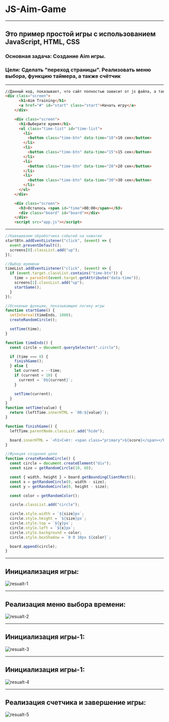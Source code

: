 # JS-Aim-Game
_______________
## Это пример простой игры с использованием JavaScript, HTML, CSS

### Основная задача: Создание Aim игры. 
### Цели: Сделать "переход страницы". Реализовать меню выбора, функцию таймера, а также счётчик
_____________________________
```html
//Данный код, показывает, что сайт полностью зависит от js файла, а также описывает структуру сайта
<div class="screen">
      <h1>Aim Training</h1>
      <a href="#" id="start" class="start">Начать игру</a>
    </div>

    <div class="screen">
      <h1>Выберите время</h1>
      <ul class="time-list" id="time-list">
        <li>
          <button class="time-btn" data-time="10">10 сек</button>
        </li>
        <li>
          <button class="time-btn" data-time="15">15 сек</button>
        </li>
        <li>
          <button class="time-btn" data-time="20">20 сек</button>
        </li>
        <li>
          <button class="time-btn" data-time="30">30 сек</button>
        </li>
      </ul>
    </div>

    <div class="screen">
      <h3>Осталось <span id="time">00:00</span></h3>
      <div class="board" id="board"></div>
    </div>
    <script src="app.js"></script>
```
_____________________________________________
```js
//Навешиваем обработчика событий на нажатие 
startBtn.addEventListener("click", (event) => {
  event.preventDefault();
  screens[0].classList.add("up");
});
```

```js
//Выбор времени
timeList.addEventListener("click", (event) => {
  if (event.target.classList.contains("time-btn")) {
    time = parseInt(event.target.getAttribute("data-time"));
    screens[1].classList.add("up");
    startGame();
  }
});
```

```js
//Основные функции, показывающие логику игры
function startGame() {
  setInterval(timeEnds, 1000);
  createRandomCircle();

  setTime(time);
}

function timeEnds() {
  const circle = document.querySelector(".circle");

  if (time === 0) {
    finishGame();
  } else {
    let current = --time;
    if (current < 10) {
      current = `0${current}`;
    }

    setTime(current);
  }
}
function setTime(value) {
  return (leftTime.innerHTML = `00:${value}`);
}

function finishGame() {
  leftTime.parentNode.classList.add("hide");

  board.innerHTML = `<h1>Cчёт: <span class="primary">${score}</span></h1> <a href="*" class="end">Новая Игра!</a>`;
}
```
```js
//Функция создания цели
function createRandomCircle() {
  const circle = document.createElement("div");
  const size = getRandomCircle(10, 60);

  const { width, height } = board.getBoundingClientRect();
  const x = getRandomCircle(0, width - size);
  const y = getRandomCircle(0, height - size);

  const color = getRandomColor();

  circle.classList.add("circle");

  circle.style.width = `${size}px`;
  circle.style.height = `${size}px`;
  circle.style.top = `${y}px`;
  circle.style.left = `${x}px`;
  circle.style.background = color;
  circle.style.boxShadow = `0 0 10px ${color}`;

  board.append(circle);
}
```
_________________________________
## Инициализация игры:
![resualt-1](https://sun9-54.userapi.com/impg/eCFOweqB6jacofbU7t673QJKMgaZBNHMVNQRAg/vz6QSufJNpg.jpg?size=1320x767&quality=96&sign=8c1949a1c73a661cf56413d4c1853936&type=album)
________________________
## Реализация меню выбора времени:
![resualt-2](https://sun9-67.userapi.com/impg/qNTN9gcaMs2I0LSj4FpsEtW5WsWsPyNDGgmHew/Erg9NBuj7vQ.jpg?size=1064x706&quality=96&sign=ba883964326204dae309c013095b4da6&type=album)
________________
## Инициализация игры-1:
![resualt-3](https://sun9-26.userapi.com/impg/UPWZPra6xifY7aFr99kUWX7aBx5l0VvVuPZPTA/fhlCkrO1Mk4.jpg?size=1232x693&quality=96&sign=ac0dcb7e0730231ea5ba906f5f1bc534&type=album)
______________
## Инициализация игры-1:
![resualt-4](https://sun9-68.userapi.com/impg/f-1StcLBSFZxd_OZJRWKVBucHKfWZhzwUbOAYA/W7G46QlDhXE.jpg?size=962x680&quality=96&sign=f1f381cdcbb04df2ae51993ef4057632&type=album)
___________
## Реализация счетчика и завершение игры:
![resualt-5](https://sun9-84.userapi.com/impg/6iUD1UfPQ6nPKW3uUoC6fk8C6_Y24NpsFAAvkg/JLk3R-wwDPI.jpg?size=1053x699&quality=96&sign=203440686ad3136f24eced8c8eb82ba5&type=album)
